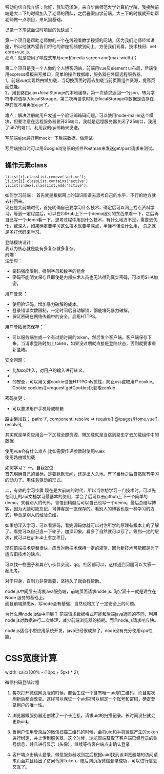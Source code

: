 移动电信自我介绍：你好，我叫范泽洪，来自华南师范大学计算机学院，我接触前端是大二下的时候加入了老师的团队，之后暑假自学前端，大三下的时候就开始帮老师做一点项目，来巩固基础。



记录一下笔试面试时项目的优缺点：

第一个项目是帮助老师做的一个在线观看教学视频的网站，因为我们老师经常讲座，所以他就希望我们将他的讲座视频放到网上，方便我们观看。技术栈用: .net core+vue.js.   
亮点：就是使用了响应式布局rem和media screen and(max-width)；

第二个项目是我一个人做的个人博客网站，前端用vue及element ui布局，后端使用express模板来写接口，简单的操作数据库，服务器在外国远程服务器。    
1，前端vue实现路由懒加载，当切换页面时再去加载当前页面组件资源，提高页面性能。   
2，用到路由ajax+localStorage的本地缓存，第一次请求返回一个json，转为字符串将值存入localStorage，第二次再请求时判断localStorage中数据是否存在，存在就不用再发ajax了。 

难点：解决注册向用户发送一个验证邮箱码问题。可以使用node-malier这个模块，但要注意在远程服务器要开25端口，我就是远程服务器关闭了25端口，我用了587的端口，利用我的qq邮箱来发送。

写前端ajax最好用mock一下后端数据，做测试。

写后端接口时可以用Google浏览器的插件Postman来发送get/post请求来测试。


## 操作元素class
	liList[i].classList.remove('active');
	liList[i].classList.contains('active')
	liList[index].classList.add('active');

  
如何学习前端：
首先就是根据网上的知识图谱去思考自己的水平，不行的地方就去补回来。   
现在是大前端时代，首先明确自己要学习什么技术，确定后可以网上找点资料学习，等到一定程度后，可以在GitHub上下一个demo级别的东西来看一下，之后再自己写一个demo看一下，思考过程中用到什么技术，有什么地方不足，需要去优化，或深入，如果确定要学习这么技术就要学深点，半懂不懂没什么用，
总之就是多打代码来学习。



登陆模块设计：    
我认为核心就是能有多复杂就多复杂。   
前端：    
注册时：  
 
* 密码强度限制，强制字母和数字的组合
* 密码不能明文保存且即使是内部技术人员也无法得到真实密码，可以用SHA加密。

用户登录 ：   

* 使用验证码。增加暴力破解的成本。
* 登录错误次数限制，一定时间后自动解锁，彻底堵死暴力破解。
* 保证密码在网络传输中的安全。启用HTTPS。

用户登陆状态保存：
   
* 可以服务端生成一个有过期时间的token，然后发个客户端。客户端保存下来。当请求登陆时加上token，如果没过期就直接是登陆状态，否则就要求重新登陆。

安全问题：

* 比如sql注入，对用户的输入进行转义。
* 
* 的安全，可以用关键cookie设置HTTPOnly属性，防止xss盗取用户cookie。
Cookie cookies[]=request.getCookies();获取cookie

密码变更：

* 可以要求用户手机号或邮箱


路由懒加载：
      path: '/',
      component: resolve => require(['@/pages/Home.vue'], resolve),

其实就是单页应用会一下加载全部资源，懒加载就是当跳到路由才去加载组件中的数据


使用vue会有什么难点
比如需要传递参数时使用vuex   
使用路由懒加载


如何学习？
一。自我定位    
首先明确自己的目标，是要默默无闻，还是出人头地。有了目标之后自然就有学习的动力了。用任务驱动的形式。

二，有效的学习步骤
现在是大前端的时代，所以当你想学习一门技术时。可以先在网上的api文档学习最基本的使用，学会了后可以去github上下一个简单的demo，来看别人的代码。领悟到精髓后可以自己也写一个demo。最后总结写博客，因为大脑可能忘记，可博客是一直保存的。看别人的博客也是一种学习的方式，毕竟是别人的经验总结。    

如果想深入学习，可以看源码，看完源码你就可以对你所学的原理有根本上的了解了。看完可以自己造一下轮子，加深印象。看多了自然就可以写了。等到一定的层次，就可以在github上参加项目。

现在前端技术更替很快，应当对新技术保持一定的渴望，因为新技术可能都是为了适应旧技术的缺点。

可以找一些圈子和其它小伙伴交流，qq，社区都可以，这样遇到问题可以大家一起思考。

对于只身，自制力非常重要，坚持久了就会有帮助。



node.js中间层去请求java服务端，前端页面请求node.js.
淘宝双十一就是建立在 Node 服务的基础上。   
而且前端熟悉js，写node会有基础，当然也增加了一定安全上的问题。

为什么用node.js做中间层？
前端请求数据格式可能和后端java返回的不同，利用node.js对数据进行二次处理，减少前端浏览器的损耗。而且node.js请求响应快。


node.js适合小型应用系统开发，java已经很成熟了。node没有充分使用cpu性能。

# CSS宽度计算
width: calc(100% - (10px + 5px) * 2);

微信扫码登陆过程
1. 每次打开微信网页版的时候，都会生成一个含有唯一uid的二维码，而且每次刷新后都会改变。这样可以保证一个uid只可以绑定一个账号和密码，确定登录用户的唯一性。

2. 浏览器跟服务器还创建了一个长连接，请求uid的扫描记录。长时间没扫就会更新uid。
 
3. 当用户使用登录后的微信扫描二维码的时候，会将uid和手机微信产生的token进行绑定，并上传到服务器。这个时候，浏览器端获取了客户端已经登录的账号信息，并且进行显示（头像），继续等待客户端点击确认登录

4. 客户端点击确认登录，微信服务器收到之后根据uuid找到该浏览器端的访问请求页面并且给出了访问令牌Token，随后网页版微信登录成功，可以进行信息交互了。



